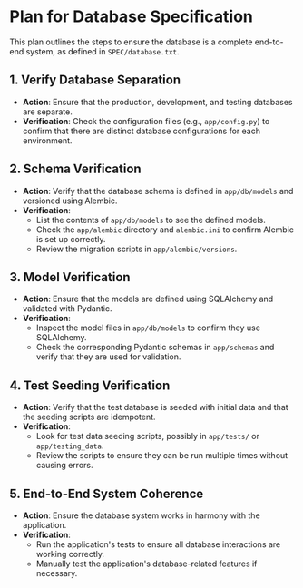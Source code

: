 
# Plan for Database Specification

This plan outlines the steps to ensure the database is a complete end-to-end system, as defined in `SPEC/database.txt`.

## 1. Verify Database Separation

- **Action**: Ensure that the production, development, and testing databases are separate.
- **Verification**: Check the configuration files (e.g., `app/config.py`) to confirm that there are distinct database configurations for each environment.

## 2. Schema Verification

- **Action**: Verify that the database schema is defined in `app/db/models` and versioned using Alembic.
- **Verification**:
    - List the contents of `app/db/models` to see the defined models.
    - Check the `app/alembic` directory and `alembic.ini` to confirm Alembic is set up correctly.
    - Review the migration scripts in `app/alembic/versions`.

## 3. Model Verification

- **Action**: Ensure that the models are defined using SQLAlchemy and validated with Pydantic.
- **Verification**:
    - Inspect the model files in `app/db/models` to confirm they use SQLAlchemy.
    - Check the corresponding Pydantic schemas in `app/schemas` and verify that they are used for validation.

## 4. Test Seeding Verification

- **Action**: Verify that the test database is seeded with initial data and that the seeding scripts are idempotent.
- **Verification**:
    - Look for test data seeding scripts, possibly in `app/tests/` or `app/testing_data`.
    - Review the scripts to ensure they can be run multiple times without causing errors.

## 5. End-to-End System Coherence

- **Action**: Ensure the database system works in harmony with the application.
- **Verification**:
    - Run the application's tests to ensure all database interactions are working correctly.
    - Manually test the application's database-related features if necessary.
